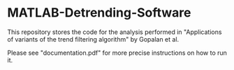 # MATLAB-Detrending-Software

This repository stores the code for the analysis performed in "Applications of variants of the trend filtering algorithm" by Gopalan et al.

Please see "documentation.pdf" for more precise instructions on how to run it.
